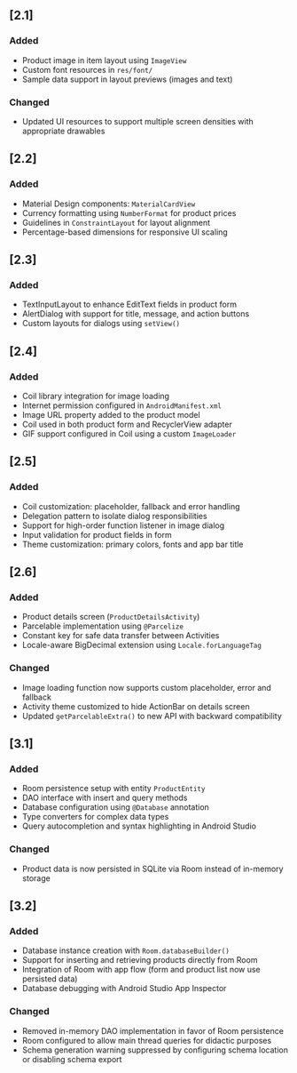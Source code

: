 ## [2.1]

### Added
- Product image in item layout using `ImageView`
- Custom font resources in `res/font/`
- Sample data support in layout previews (images and text)

### Changed
- Updated UI resources to support multiple screen densities with appropriate drawables

## [2.2]

### Added
- Material Design components: `MaterialCardView`
- Currency formatting using `NumberFormat` for product prices
- Guidelines in `ConstraintLayout` for layout alignment
- Percentage-based dimensions for responsive UI scaling

## [2.3]

### Added
- TextInputLayout to enhance EditText fields in product form
- AlertDialog with support for title, message, and action buttons
- Custom layouts for dialogs using `setView()`

## [2.4]

### Added
- Coil library integration for image loading
- Internet permission configured in `AndroidManifest.xml`
- Image URL property added to the product model
- Coil used in both product form and RecyclerView adapter
- GIF support configured in Coil using a custom `ImageLoader`

## [2.5]

### Added
- Coil customization: placeholder, fallback and error handling
- Delegation pattern to isolate dialog responsibilities
- Support for high-order function listener in image dialog
- Input validation for product fields in form
- Theme customization: primary colors, fonts and app bar title

## [2.6]

### Added
- Product details screen (`ProductDetailsActivity`)
- Parcelable implementation using `@Parcelize`
- Constant key for safe data transfer between Activities
- Locale-aware BigDecimal extension using `Locale.forLanguageTag`

### Changed
- Image loading function now supports custom placeholder, error and fallback
- Activity theme customized to hide ActionBar on details screen
- Updated `getParcelableExtra()` to new API with backward compatibility

## [3.1]

### Added
- Room persistence setup with entity `ProductEntity`
- DAO interface with insert and query methods
- Database configuration using `@Database` annotation
- Type converters for complex data types
- Query autocompletion and syntax highlighting in Android Studio

### Changed
- Product data is now persisted in SQLite via Room instead of in-memory storage

## [3.2]

### Added
- Database instance creation with `Room.databaseBuilder()`
- Support for inserting and retrieving products directly from Room
- Integration of Room with app flow (form and product list now use persisted data)
- Database debugging with Android Studio App Inspector

### Changed
- Removed in-memory DAO implementation in favor of Room persistence
- Room configured to allow main thread queries for didactic purposes
- Schema generation warning suppressed by configuring schema location or disabling schema export
